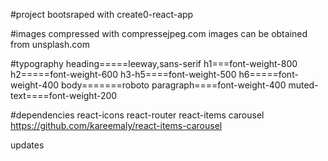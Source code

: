 #project bootsraped with create0-react-app

#images
compressed with compressejpeg.com
images can be obtained from unsplash.com

#typography
heading=====leeway,sans-serif
h1===font-weight-800
h2=====font-weight-600
h3-h5====font-weight-500
h6=====font-weight-400
body=======roboto
paragraph====font-weight-400
muted-text====font-weight-200

#dependencies
react-icons
react-router
react-items carousel https://github.com/kareemaly/react-items-carousel

updates
